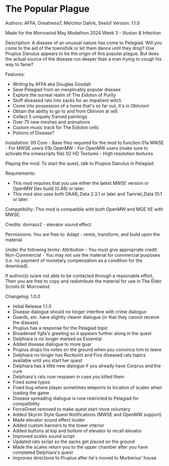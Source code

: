 # The Popular Plague
Authors: AFFA, Greatness7, Melchior Dahrk, Seelof
Version: 1.1.0

Made for the Morrowind May Modathon 2024
Week 3 - Illusion & Infection

Description:
A disease of an unusual nature has come to Pelagiad. Will you come to the aid of the townsfolk or let them dance until they drop? One Prupius Danulus appears to be the origin of this popular plague. But does the actual source of the disease run deeper than a man trying to cough his way to fame?

Features:
* Writing by AFFA aka Douglas Goodall
* Save Pelagiad from an inexplicably popular disease
* Explore the surreal realm of The Eidolon of Purity
* Stuff diseased rats into sacks for an impatient witch
* Come into possession of a home that's so far out, it's in Oblivion!
* Obtain the ability to go to and from Oblivion at will.
* Collect 5 uniquely framed paintings
* Over 75 new meshes and animations
* Custom music track for The Eidolon cells
* Potions of Disease?

Installation:
00 Core - Base files required for the mod to function
01a MWSE - For MWSE users
01b OpenMW - For OpenMW users (make sure to activate the omwscripts file)
02 HD Textures - High resolution textures

Playing the mod:
To start the quest, talk to Prupius Danulus in Pelagiad.

Requirements:
* This mod requires that you use either the latest MWSE version or OpenMW Dev build (0.49) or later.
* This mod also uses both OAAB_Data 2.3.1 or later and Tamriel_Data 10.1 or later.

Compatibility:
This mod is compatible with both OpenMW and MGE XE with MWSE.

Credits:
domasx2 - elevator sound effect

Permissions:
You are free to:
Adapt - remix, transform, and build upon the material

Under the following terms:
Attribution - You must give appropriate credit.
Non-Commercial - You may not use the material for commercial purposes (i.e. no payment of monetary compensation as a condition for the download).

If author(s) is/are not able to be contacted through a reasonable effort,
Then you are free to copy and redistribute the material for use in The Elder Scrolls III: Morrowind

Changelog:
1.0.0
* Initial Release
1.1.0
* Disease dialogue should no longer interfere with crime dialogue
* Guards, etc. have slightly clearer dialogue (in that they cannot receive the disease)
* Prupius has a response for the Pelagiad topic
* Broadened Ygfa's greeting so it appears further along in the quest
* Delphiara is no longer marked as Essential
* Added disease dialogue to more guar
* Prupius drops his notes on the ground when you convince him to leave
* Delphiara no longer has Rockjoint and Five diseased rats topics available until you start her quest
* Delphiara has a little new dialogue if you already have Corprus and the cure
* Delphiara's rats now respawn in case you killed them
* Fixed some typos
* Fixed bug where player sometimes teleports to location of scales when loading the game
* Disease spreading dialogue is now restricted to Pelagiad for compatibility
* ForceGreet removed to make quest start more voluntary
* Added Skyrim Style Quest Notifications (MWSE and OpenMW support)
* Made elevator sound effect louder
* Added custom banners to the tower interior
* Added buttons at top and bottom of elevator to recall elevator
* Improved scales sound script
* Updated rats script so the sacks get placed on the ground
* Made the scales return you to the upper chamber after you have completed Delphiara's quest
* Improves directions to Prupius after he's moved to Murberius' house